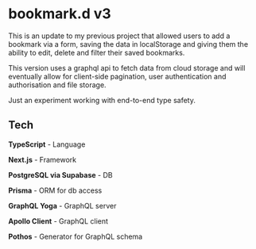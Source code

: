 # bookmark.d v3

This is an update to my previous project that allowed users to add a bookmark via a form, saving the data in localStorage and giving them the ability to edit, delete and filter their saved bookmarks.

This version uses a graphql api to fetch data from cloud storage and will eventually allow for client-side pagination, user authentication and authorisation and file storage. 

Just an experiment working with end-to-end type safety. 

## Tech

**TypeScript** - Language

**Next.js** - Framework

**PostgreSQL via Supabase** - DB

**Prisma** - ORM for db access

**GraphQL Yoga** - GraphQL server

**Apollo Client** - GraphQL client

**Pothos** - Generator for GraphQL schema 
